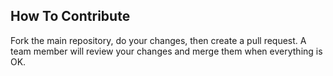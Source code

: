 How To Contribute
-----------------

Fork the main repository, do your changes, then create a pull request.
A team member will review your changes and merge them when everything is OK.


